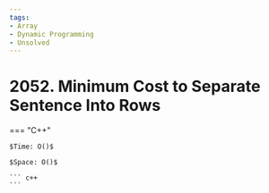 ```yaml
---
tags:
- Array
- Dynamic Programming
- Unsolved
---
```



# 2052. Minimum Cost to Separate Sentence Into Rows

=== "C++"

    $Time: O()$

    $Space: O()$

    ``` c++
    ```